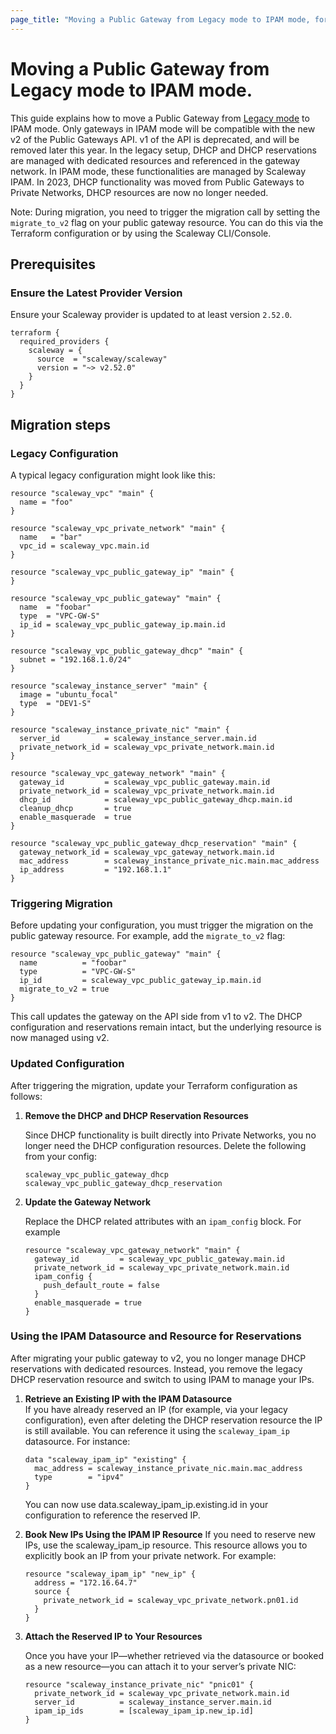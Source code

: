 ```yaml
---
page_title: "Moving a Public Gateway from Legacy mode to IPAM mode, for v2 compatibility"
---
```


# Moving a Public Gateway from Legacy mode to IPAM mode.

This guide explains how to move a Public Gateway from [Legacy mode](https://www.scaleway.com/en/docs/public-gateways/concepts/#ipam) to IPAM mode. Only gateways in IPAM mode will be compatible with the new v2 of the Public Gateways API. v1 of the API is deprecated, and will be removed later this year.
In the legacy setup, DHCP and DHCP reservations are managed with dedicated resources and referenced in the gateway network.
In IPAM mode, these functionalities are managed by Scaleway IPAM.
In 2023, DHCP functionality was moved from Public Gateways to Private Networks, DHCP resources are now no longer needed.

Note:
During migration, you need to trigger the migration call by setting the `migrate_to_v2` flag on your public gateway resource.
You can do this via the Terraform configuration or by using the Scaleway CLI/Console.

## Prerequisites

### Ensure the Latest Provider Version

Ensure your Scaleway provider is updated to at least version `2.52.0`.

```hcl
terraform {
  required_providers {
    scaleway = {
      source  = "scaleway/scaleway"
      version = "~> v2.52.0"
    }
  }
}
```

## Migration steps

### Legacy Configuration

A typical legacy configuration might look like this:

```hcl
resource "scaleway_vpc" "main" {
  name = "foo"
}

resource "scaleway_vpc_private_network" "main" {
  name   = "bar"
  vpc_id = scaleway_vpc.main.id
}

resource "scaleway_vpc_public_gateway_ip" "main" {
}

resource "scaleway_vpc_public_gateway" "main" {
  name  = "foobar"
  type  = "VPC-GW-S"
  ip_id = scaleway_vpc_public_gateway_ip.main.id
}

resource "scaleway_vpc_public_gateway_dhcp" "main" {
  subnet = "192.168.1.0/24"
}

resource "scaleway_instance_server" "main" {
  image = "ubuntu_focal"
  type  = "DEV1-S"
}

resource "scaleway_instance_private_nic" "main" {
  server_id          = scaleway_instance_server.main.id
  private_network_id = scaleway_vpc_private_network.main.id
}

resource "scaleway_vpc_gateway_network" "main" {
  gateway_id         = scaleway_vpc_public_gateway.main.id
  private_network_id = scaleway_vpc_private_network.main.id
  dhcp_id            = scaleway_vpc_public_gateway_dhcp.main.id
  cleanup_dhcp       = true
  enable_masquerade  = true
}

resource "scaleway_vpc_public_gateway_dhcp_reservation" "main" {
  gateway_network_id = scaleway_vpc_gateway_network.main.id
  mac_address        = scaleway_instance_private_nic.main.mac_address
  ip_address         = "192.168.1.1"
}
```

### Triggering Migration

Before updating your configuration, you must trigger the migration on the public gateway resource. For example, add the `migrate_to_v2` flag:

```hcl
resource "scaleway_vpc_public_gateway" "main" {
  name          = "foobar"
  type          = "VPC-GW-S"
  ip_id         = scaleway_vpc_public_gateway_ip.main.id
  migrate_to_v2 = true
}
```

This call updates the gateway on the API side from v1 to v2. The DHCP configuration and reservations remain intact, but the underlying resource is now managed using v2.

### Updated Configuration

After triggering the migration, update your Terraform configuration as follows:

1. **Remove the DHCP and DHCP Reservation Resources**

    Since DHCP functionality is built directly into Private Networks, you no longer need the DHCP configuration resources. Delete the following from your config:

    `scaleway_vpc_public_gateway_dhcp`
    `scaleway_vpc_public_gateway_dhcp_reservation`

2. **Update the Gateway Network**

    Replace the DHCP related attributes with an `ipam_config` block. For example

    ```hcl
    resource "scaleway_vpc_gateway_network" "main" {
      gateway_id         = scaleway_vpc_public_gateway.main.id
      private_network_id = scaleway_vpc_private_network.main.id
      ipam_config {
        push_default_route = false
      }
      enable_masquerade = true
    }
    ```

### Using the IPAM Datasource and Resource for Reservations

After migrating your public gateway to v2, you no longer manage DHCP reservations with dedicated resources.
Instead, you remove the legacy DHCP reservation resource and switch to using IPAM to manage your IPs.

1. **Retrieve an Existing IP with the IPAM Datasource**  
   If you have already reserved an IP (for example, via your legacy configuration), even after deleting the DHCP reservation resource the IP is still available. You can reference it using the `scaleway_ipam_ip` datasource. For instance:

   ```hcl
   data "scaleway_ipam_ip" "existing" {
     mac_address = scaleway_instance_private_nic.main.mac_address
     type        = "ipv4"
   }
   ```

   You can now use data.scaleway_ipam_ip.existing.id in your configuration to reference the reserved IP.

2. **Book New IPs Using the IPAM IP Resource**
   If you need to reserve new IPs, use the scaleway_ipam_ip resource. This resource allows you to explicitly book an IP from your private network. For example:

   ```hcl
   resource "scaleway_ipam_ip" "new_ip" {
     address = "172.16.64.7"
     source {
       private_network_id = scaleway_vpc_private_network.pn01.id
     }
   }
   ```

3. **Attach the Reserved IP to Your Resources**

   Once you have your IP—whether retrieved via the datasource or booked as a new resource—you can attach it to your server’s private NIC:

   ```hcl
   resource "scaleway_instance_private_nic" "pnic01" {
     private_network_id = scaleway_vpc_private_network.main.id
     server_id          = scaleway_instance_server.main.id
     ipam_ip_ids        = [scaleway_ipam_ip.new_ip.id]
   }
   ```
